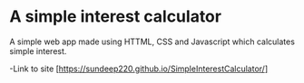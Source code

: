 # A simple interest calculator 

A simple web app made using HTTML, CSS and Javascript which calculates simple interest.

-Link to site
[https://sundeep220.github.io/SimpleInterestCalculator/]
